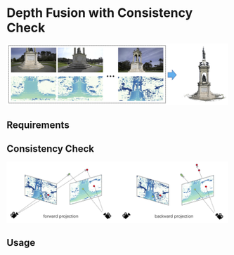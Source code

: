 # Depth Fusion with Consistency Check



![intro](imgs/teaser_.png)

## Requirements



## Consistency Check

![check](imgs/check.png)






## Usage






